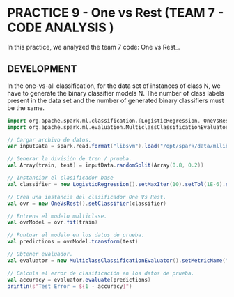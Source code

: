 # PRACTICE 9 - One vs Rest (TEAM 7 - CODE ANALYSIS ) 
In this practice, we analyzed the team 7 code: One vs Rest_.

## DEVELOPMENT

In the one-vs-all classification, for the data set of instances of class N, we have to generate the binary classifier models N. The number of class labels present in the data set and the number of generated binary classifiers must be the same.

```scala
import org.apache.spark.ml.classification.{LogisticRegression, OneVsRest}
import org.apache.spark.ml.evaluation.MulticlassClassificationEvaluator

// Cargar archivo de datos.
var inputData = spark.read.format("libsvm").load("/opt/spark/data/mllib/sample_multiclass_classification_data.txt")

// Generar la división de tren / prueba.
val Array(train, test) = inputData.randomSplit(Array(0.8, 0.2))

// Instanciar el clasificador base
val classifier = new LogisticRegression().setMaxIter(10).setTol(1E-6).setFitIntercept(true)

// Crea una instancia del clasificador One Vs Rest.
val ovr = new OneVsRest().setClassifier(classifier)

// Entrena el modelo multiclase.
val ovrModel = ovr.fit(train)

// Puntuar el modelo en los datos de prueba.
val predictions = ovrModel.transform(test)

// Obtener evaluador.
val evaluator = new MulticlassClassificationEvaluator().setMetricName("accuracy")

// Calcula el error de clasificación en los datos de prueba.
val accuracy = evaluator.evaluate(predictions)
println(s"Test Error = ${1 - accuracy}")
